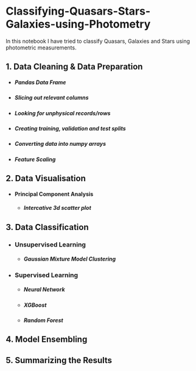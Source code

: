 # Classifying-Quasars-Stars-Galaxies-using-Photometry
In this notebook I have tried to classify Quasars, Galaxies and Stars using photometric measurements.

## 1. Data Cleaning & Data Preparation
   - ##### Pandas Data Frame
   - ##### Slicing out relevant columns
   - ##### Looking for unphysical records/rows
   - ##### Creating training, validation and test splits
   - ##### Converting data into numpy arrays
   - ##### Feature Scaling

## 2. Data Visualisation
 - #### Principal Component Analysis
   - ##### Intercative 3d scatter plot

## 3. Data Classification
 - ### Unsupervised Learning
   - ##### Gaussian Mixture Model Clustering

 - ### Supervised Learning
   - ##### Neural Network
   - ##### XGBoost
   - ##### Random Forest 

## 4. Model Ensembling

## 5. Summarizing the Results

